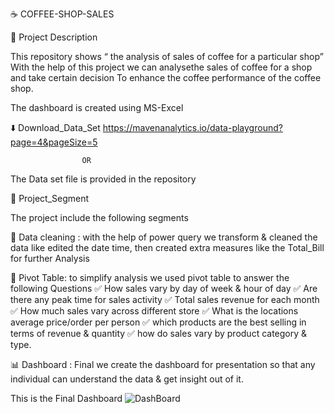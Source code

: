 :coffee: COFFEE-SHOP-SALES

:memo: Project Description

This repository shows “ the analysis of sales of coffee for a particular shop”
With the help of this project we can analysethe sales of coffee for a shop and take certain decision
To enhance the coffee performance of the coffee shop.

   The dashboard is created using MS-Excel 




⬇️ Download_Data_Set
https://mavenanalytics.io/data-playground?page=4&pageSize=5
                    
                    OR

The Data set file is provided in the repository

 📄 Project_Segment
 
 The project include the following segments

🔧 Data cleaning : with the help of power query we transform & cleaned the data like edited the date time, then created extra measures like the Total_Bill for further Analysis

:memo: Pivot Table:  to simplify analysis we used pivot table to answer the following Questions
✅	How sales vary by day of week & hour of day
✅	Are there any peak time for sales activity
✅	Total sales revenue for each month
✅	How much sales vary across different store
✅	What is the locations average price/order per person 
✅	which products are the best selling in terms of revenue & quantity
✅	how do sales vary by product category & type.

 📊 Dashboard : Final we create the dashboard for presentation so that any individual can understand the data & get insight out of it.


This is the Final Dashboard
![DashBoard](https://github.com/Akash-Dutta07/Coffee_Shop_Sales/assets/164155681/0d1b4b41-7bb1-495d-8514-717664da4bb1)
